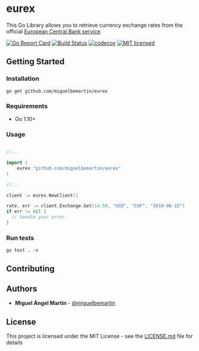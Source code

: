 # eurex

This Go Library allows you to retrieve currency exchange rates from the official [European Central Bank service](https://www.ecb.europa.eu). 

[![Go Report Card](https://goreportcard.com/badge/github.com/miguelbemartin/eurex)](https://goreportcard.com/report/github.com/miguelbemartin/eurex)
[![Build Status](https://travis-ci.org/miguelbemartin/eurex.svg?branch=master)](https://travis-ci.org/miguelbemartin/eurex)
[![codecov](https://codecov.io/gh/miguelbemartin/eurex/branch/master/graph/badge.svg)](https://codecov.io/gh/miguelbemartin/eurex)
[![MIT licensed](https://img.shields.io/badge/license-MIT-blue.svg)](https://raw.githubusercontent.com/miguelbemartin/eurex/master/LICENSE)

## Getting Started

### Installation

```
go get github.com/miguelbemartin/eurex
```

### Requirements

- Go 1.10+

### Usage

```go

//...

import (
	eurex "github.com/miguelbemartin/eurex"
)

//...

client := eurex.NewClient()

rate, err := client.Exchange.Get(14.50, "USD", "CHF", "2019-06-15")
if err != nil {
  // handle your error
}
```

### Run tests

```
go test . -v
```

## Contributing

## Authors
* **Miguel Ángel Martín** - [@miguelbemartin](https://twitter.com/miguelbemartin)

## License
This project is licensed under the MIT License - see the [LICENSE.md](LICENSE.md) file for details
